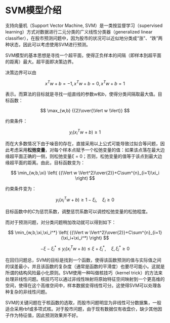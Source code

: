# SVM模型介绍

支持向量机（Support Vector Machine, SVM）是一类按监督学习（supervised learning）方式对数据进行二元分类的广义线性分类器（generalized linear classifier），在股市预测问题中，因为股市的状况可以近似地分类成“涨”、“跌”两种状态，因此可以考虑使用SVM进行预测。

SVM模型的基本思想是寻找一个超平面，使得正负样本的间隔（即样本到超平面的距离）最大。超平面即决策边界。

决策边界可以由

$$
x^Tw+b=-1,x^Tw+b=0,x^Tw+b=1
$$

表示。而算法的目标就是寻找一组直线的参数$w$和$b$，使得分类间隔取最大值。目标函数：

$$
\max_{w,b} {{2}\over{\Vert w \Vert}}
$$

约束条件：

$$
y_i(x_i^Tw+b) \geq 1
$$

而在大多数情况下由于噪音的存在，直接采用以上公式可能导致过拟合等问题，因此考虑采用**松弛变量**，对每个样本点赋予一个松弛变量的值：如果该点落在最大边缘超平面正确的一侧，则松弛变量$\xi$ = 0；否则，松弛变量的值等于该点到最大边缘超平面的距离。由此，目标函数变为：

$$
\min_{w,b,\xi} \left( {{\Vert w \Vert^2}\over{2}}+C\sum^{n}_{i=1}\xi_i \right)
$$

约束条件变为：

$$
y_i(x_i^Tw+b) \geq 1-\xi_i,\quad\xi_i\geq0
$$

目标函数中的$C$为惩罚系数，调整惩罚系数可以调控松弛变量的松弛程度。

而对于预测问题，对分类问题稍加改动就可以得到如下：

$$
\min_{w,b,\xi,\xi_i^*} \left( {{\Vert w \Vert^2}\over{2}}+C\sum^{n}_{i=1}(\xi_i+\xi_i^*) \right)
$$

$$
-\xi-\xi_i^*\leq y_i(x_i^Tw+b) \leq \xi+\xi_i^*,\quad\xi,\xi_i^*\geq0
$$

在回归问题总，SVM的目标是找到一个函数，使得该函数预测的值与实际值之间的误差最小，并且该函数的复杂度（通常是函数的平滑度）也要尽可能小。这就是所谓的结构风险最小化原则。SVM使用一种叫做核技巧（kernel trick）的方法来处理非线性问题。核技巧可以通过非线性映射将原始特征空间映射到一个更高维的空间，使得在这个高维空间中，样本数据变得线性可分。这使得SVM可以处理各种复杂的非线性问题。

SVM的关键问题在于核函数的选取，而股市问题明显为非线性可分数据集，一般适合采用rbf或多项式核。对于股市问题，由于现有数据仅有收盘价，缺少其他因子作为特征值，因此预测效果并不好。
